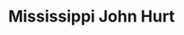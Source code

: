 ---
title: "Mississippi John Hurt"
summary: "John Smith Hurt , better known as Mississippi John Hurt, was an American country blues singer and guitarist.Raised in Avalon, Mississippi, Hurt taught himself to play the guitar around the age of nine. He worked as a sharecropper and began playing at dances and parties, singing to a melodious fingerpicked accompaniment. His first recordings, made for Okeh Records in 1928, were commercial failures, and he continued to work as a farmer.
Dick Spottswood and Tom Hoskins, a blues enthusiast, located Hurt in 1963 and persuaded him to move to Washington, D.C. He was recorded by the Library of Congress in 1964. This helped further the American folk music revival, which led to the rediscovery of many other bluesmen of Hurt's era. Hurt performed on the university and coffeehouse concert circuit with other Delta blues musicians who were brought out of retirement. He also recorded several albums for Vanguard Records.
Hurt returned to Grenada in 1966, where he died at the age of 73. Material recorded by him has been re-released by many record labels. His songs have been recorded by Bob Dylan, Dave Van Ronk, Jerry Garcia, Beck, Doc Watson, John McCutcheon, Taj Mahal, Bruce Cockburn, David Johansen, Bill Morrissey, Gillian Welch, The Be Good Tanyas, Josh Ritter, Chris Smither, Guthrie Thomas, Parsonsfield, and Rory Block."
image: "mississippi-john-hurt.jpg"
apple_music_artist_url: "https://music.apple.com/gb/artist/mississippi-john-hurt/491409"
wikipedia_url: "https://en.wikipedia.org/wiki/Mississippi_John_Hurt"
---